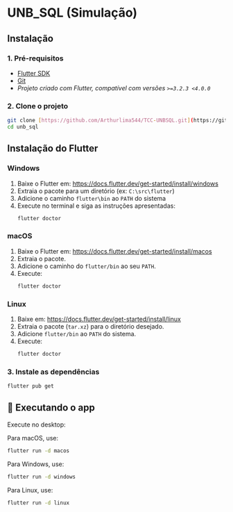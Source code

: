 # UNB_SQL (Simulação)

## Instalação

### 1. Pré-requisitos

- [Flutter SDK](https://docs.flutter.dev/get-started/install)
- [Git](https://git-scm.com/downloads)
- *Projeto criado com Flutter, compatível com versões `>=3.2.3 <4.0.0`*

### 2. Clone o projeto

```bash
git clone [https://github.com/Arthurlima544/TCC-UNBSQL.git](https://github.com/Arthurlima544/TCC-UNBSQL.git)
cd unb_sql
```

## Instalação do Flutter

### Windows

1.  Baixe o Flutter em: https://docs.flutter.dev/get-started/install/windows
2.  Extraia o pacote para um diretório (ex: `C:\src\flutter`)
3.  Adicione o caminho `flutter\bin` ao `PATH` do sistema
4.  Execute no terminal e siga as instruções apresentadas:
    ```bash
    flutter doctor
    ```

### macOS

1.  Baixe o Flutter em: https://docs.flutter.dev/get-started/install/macos
2.  Extraia o pacote.
3.  Adicione o caminho do `flutter/bin` ao seu `PATH`.
4.  Execute:
    ```bash
    flutter doctor
    ```

### Linux

1.  Baixe em: https://docs.flutter.dev/get-started/install/linux
2.  Extraia o pacote (`tar.xz`) para o diretório desejado.
3.  Adicione `flutter/bin` ao `PATH` do sistema.
4.  Execute:
    ```bash
    flutter doctor
    ```

### 3. Instale as dependências

```bash
flutter pub get
```

## 📱 Executando o app

Execute no desktop:

Para macOS, use:
```bash
flutter run -d macos
```

Para Windows, use:
```bash
flutter run -d windows
```

Para Linux, use:
```bash
flutter run -d linux
```


